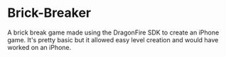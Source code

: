 # Brick-Breaker
A brick break game made using the DragonFire SDK to create an iPhone game. It's pretty basic but it allowed easy level creation and would have worked on an iPhone.
